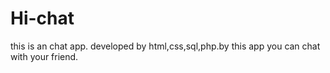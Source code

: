 # Hi-chat
this is an chat app. developed by html,css,sql,php.by this app you can chat with your friend.
